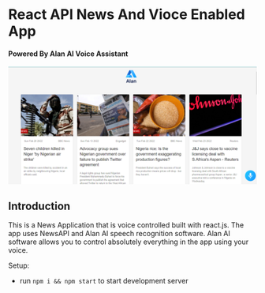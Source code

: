 # React API News And Vioce Enabled App

#### Powered By Alan AI Voice Assistant

<!-- ### [Live Site](https://alan-news-app.netlify.app/) -->

![Voice Controlled React News Application](./src/assets/Screenshot.png)

## Introduction

This is a News Application that is voice controlled built with react.js. The app uses NewsAPI and Alan AI speech recognition software. Alan AI software allows you to control absolutely everything in the app using your voice.

Setup:

- run `npm i && npm start` to start development server
